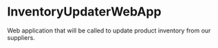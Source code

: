 # InventoryUpdaterWebApp
Web application that will be called to update product inventory from our suppliers. 
